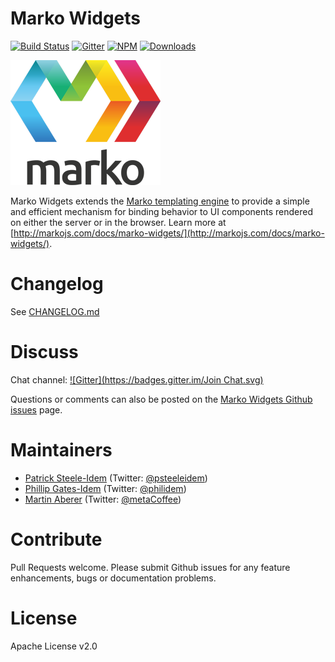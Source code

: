 Marko Widgets
=============

[![Build Status](https://travis-ci.org/marko-js/marko-widgets.svg?branch=master)](https://travis-ci.org/marko-js/marko-widgets) [![Gitter](https://badges.gitter.im/Join%20Chat.svg)](https://gitter.im/marko-js/marko-widgets)
[![NPM](https://nodei.co/npm/marko-widgets.png)](https://nodei.co/npm/marko-widgets/)
[![Downloads](https://img.shields.io/npm/dm/marko-widgets.svg)](http://npm-stat.com/charts.html?package=marko-widgets)

![Marko Logo](https://raw.githubusercontent.com/marko-js/branding/master/marko-logo-small.png)

Marko Widgets extends the [Marko templating engine](https://github.com/marko-js/marko) to provide a simple and efficient mechanism for binding behavior to UI components rendered on either the server or in the browser. Learn more at [http://markojs.com/docs/marko-widgets/](http://markojs.com/docs/marko-widgets/).

# Changelog

See [CHANGELOG.md](https://github.com/marko-js/marko-widgets/blob/master/CHANGELOG.md)

# Discuss

Chat channel: [![Gitter](https://badges.gitter.im/Join Chat.svg)](https://gitter.im/marko-js/marko-widgets?utm_source=badge&utm_medium=badge&utm_campaign=pr-badge&utm_content=badge)

Questions or comments can also be posted on the [Marko Widgets Github issues](https://github.com/marko-js/marko-widgets/issues) page.

# Maintainers

* [Patrick Steele-Idem](https://github.com/patrick-steele-idem) (Twitter: [@psteeleidem](http://twitter.com/psteeleidem))
* [Phillip Gates-Idem](https://github.com/philidem/) (Twitter: [@philidem](https://twitter.com/philidem))
* [Martin Aberer](https://github.com/tindli) (Twitter: [@metaCoffee](https://twitter.com/metaCoffee))

# Contribute

Pull Requests welcome. Please submit Github issues for any feature enhancements, bugs or documentation problems.

# License

Apache License v2.0
